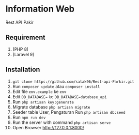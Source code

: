 # Information Web
Rest API Pakir
## Requirement
1. [PHP 8]
2. [Laravel 9]


## Installation
1. `git clone https://github.com/salak96/Rest-api-Parkir.git`
2. Run `composer update` atau `composer install`
3. Edit file `env.example` ke `env`
4. Edit `DB_DATABASE=`  ke  `DB_DATABASE=database_api`
5. Run `php artisan key:generate`
6. Migrate database `php artisan migrate`
7. Seeder table User, Pengaturan Run `php artisan db:seed`
8. Run `npm run dev`
9. Run the server with command `php artisan serve`
10. Open Browser http://127.0.0.1:8000/
